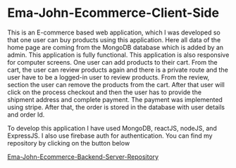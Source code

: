 # Ema-John-Ecommerce-Client-Side
This is an E-commerce based web application, which I was developed so that one user can buy products using this application.
Here all data of the home page are coming from the MongoDB database which is added by an admin.
This application is fully functional. This application is also responsive for computer screens.
One user can add products to their cart. From the cart, the user can review products again and there is a private route and the user have to be a logged-in user to review products.
From the review, section the user can remove the products from the cart. After that user will click on the process checkout and then the user has to provide the shipment address and complete payment. The payment was implemented using stripe. After that, the order is stored in the database with user details and order Id.

To develop this application I have used MongoDB, reactJS, nodeJS, and ExpressJS. I also use firebase auth for authentication. You can find my repository by clicking on the button below

[Ema-John-Ecommerce-Backend-Server-Repository](https://github.com/ToufiqurRahmanTamkin/ema-john-server)
